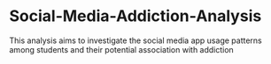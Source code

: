 # Social-Media-Addiction-Analysis
This analysis aims to investigate the social media app usage patterns among students and their potential association with addiction
